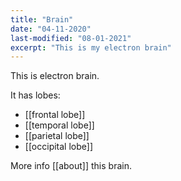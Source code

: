 ```yaml
---
title: "Brain"
date: "04-11-2020"
last-modified: "08-01-2021"
excerpt: "This is my electron brain"
---
```


This is electron brain.

It has lobes:

- [[frontal lobe]]
- [[temporal lobe]]
- [[parietal lobe]]
- [[occipital lobe]]

More info [[about]] this brain.
